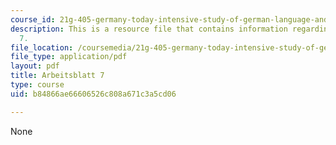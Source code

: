 ```yaml
---
course_id: 21g-405-germany-today-intensive-study-of-german-language-and-culture-january-iap-2011
description: This is a resource file that contains information regarding arbeisblatt
  7.
file_location: /coursemedia/21g-405-germany-today-intensive-study-of-german-language-and-culture-january-iap-2011/b84866ae66606526c808a671c3a5cd06_MIT21G_405IAP11_arbeit07.pdf
file_type: application/pdf
layout: pdf
title: Arbeitsblatt 7
type: course
uid: b84866ae66606526c808a671c3a5cd06

---
```

None